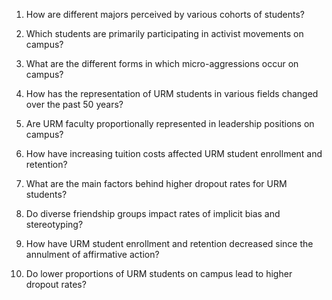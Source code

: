 1. How are different majors perceived by various cohorts of students?

2. Which students are primarily participating in activist movements on campus?

3. What are the different forms in which micro-aggressions occur on campus?

4. How has the representation of URM students in various fields changed over the past 50 years?

5. Are URM faculty proportionally represented in leadership positions on campus?

6. How have increasing tuition costs affected URM student enrollment and retention?

7. What are the main factors behind higher dropout rates for URM students?

8. Do diverse friendship groups impact rates of implicit bias and stereotyping?

9. How have URM student enrollment and retention decreased since the annulment of affirmative action?

10. Do lower proportions of URM students on campus lead to higher dropout rates?
